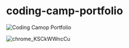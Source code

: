 # coding-camp-portfolio

![Coding Camop Portfolio](https://user-images.githubusercontent.com/62913154/194729641-0cb79d2a-55a3-43c2-ac1f-0304f0f4a922.png)

![chrome_KSCkWWncCu](https://user-images.githubusercontent.com/62913154/194729333-8c3eb891-bfd6-4646-ba92-eb6f33c78e36.png)
